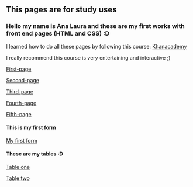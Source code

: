 ## This pages are for study uses

### Hello my name is Ana Laura and these are my first works with front end pages (HTML and CSS) :D

I learned how to do all these pages by following this course: [Khanacademy](https://es.khanacademy.org/computing/computer-programming/html-css)

I really recommend this course is very entertaining and interactive ;)

[First-page](https://ana-lala.github.io/Pages-HTML/first-page/)

[Second-page](https://ana-lala.github.io/Pages-HTML/second-page/)

[Third-page](https://ana-lala.github.io/Pages-HTML/third-page/)

[Fourth-page](https://ana-lala.github.io/Pages-HTML/fourth-page/)

[Fifth-page](https://ana-lala.github.io/Pages-HTML/fifth-page/)

#### This is my first form

[My first form](https://ana-lala.github.io/Pages-HTML/form/)

#### These are my tables :D

[Table one](https://ana-lala.github.io/Pages-HTML/fifth-page/tables/table1)

[Table two](https://ana-lala.github.io/Pages-HTML/fifth-page/tables/table2)

